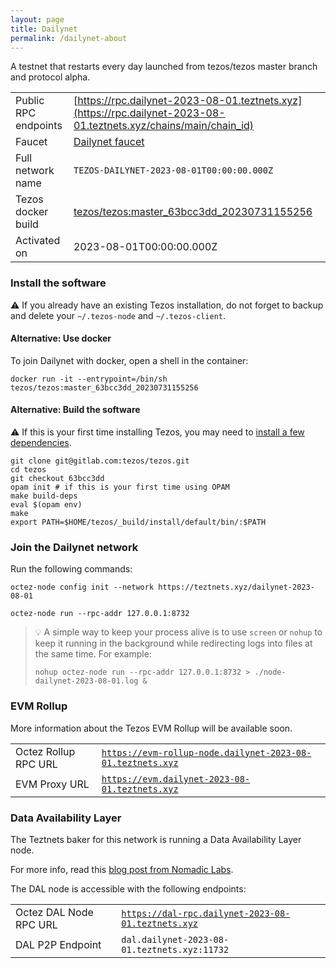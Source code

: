 ```yaml
---
layout: page
title: Dailynet
permalink: /dailynet-about
---
```


A testnet that restarts every day launched from tezos/tezos master branch and protocol alpha.

| | |
|-------|---------------------|
| Public RPC endpoints | [https://rpc.dailynet-2023-08-01.teztnets.xyz](https://rpc.dailynet-2023-08-01.teztnets.xyz/chains/main/chain_id)<br/> |
| Faucet | [Dailynet faucet](https://faucet.dailynet-2023-08-01.teztnets.xyz) |
| Full network name | `TEZOS-DAILYNET-2023-08-01T00:00:00.000Z` |
| Tezos docker build | [tezos/tezos:master_63bcc3dd_20230731155256](https://hub.docker.com/r/tezos/tezos/tags?page=1&ordering=last_updated&name=master_63bcc3dd_20230731155256) |
| Activated on | 2023-08-01T00:00:00.000Z |





### Install the software

⚠️  If you already have an existing Tezos installation, do not forget to backup and delete your `~/.tezos-node` and `~/.tezos-client`.



#### Alternative: Use docker

To join Dailynet with docker, open a shell in the container:

```
docker run -it --entrypoint=/bin/sh tezos/tezos:master_63bcc3dd_20230731155256
```

#### Alternative: Build the software

⚠️  If this is your first time installing Tezos, you may need to [install a few dependencies](https://tezos.gitlab.io/introduction/howtoget.html#setting-up-the-development-environment-from-scratch).

```
git clone git@gitlab.com:tezos/tezos.git
cd tezos
git checkout 63bcc3dd
opam init # if this is your first time using OPAM
make build-deps
eval $(opam env)
make
export PATH=$HOME/tezos/_build/install/default/bin/:$PATH
```

### Join the Dailynet network

Run the following commands:

```
octez-node config init --network https://teztnets.xyz/dailynet-2023-08-01

octez-node run --rpc-addr 127.0.0.1:8732
```

> 💡 A simple way to keep your process alive is to use `screen` or `nohup` to keep it running in the background while redirecting logs into files at the same time. For example:
>
> ```bash=13
> nohup octez-node run --rpc-addr 127.0.0.1:8732 > ./node-dailynet-2023-08-01.log &
> ```


### EVM Rollup

More information about the Tezos EVM Rollup will be available soon.

| | |
|-------|---------------------|
| Octez Rollup RPC URL | [`https://evm-rollup-node.dailynet-2023-08-01.teztnets.xyz`](https://evm-rollup-node.dailynet-2023-08-01.teztnets.xyz/global/block/head) |
| EVM Proxy URL | [`https://evm.dailynet-2023-08-01.teztnets.xyz`](https://evm.dailynet-2023-08-01.teztnets.xyz) |




### Data Availability Layer

The Teztnets baker for this network is running a Data Availability Layer node.

For more info, read this [blog post from Nomadic Labs](https://research-development.nomadic-labs.com/data-availability-layer-tezos.html).

The DAL node is accessible with the following endpoints:

| | |
|-------|---------------------|
| Octez DAL Node RPC URL | [`https://dal-rpc.dailynet-2023-08-01.teztnets.xyz`](https://dal-rpc.dailynet-2023-08-01.teztnets.xyz) |
| DAL P2P Endpoint | `dal.dailynet-2023-08-01.teztnets.xyz:11732` |




